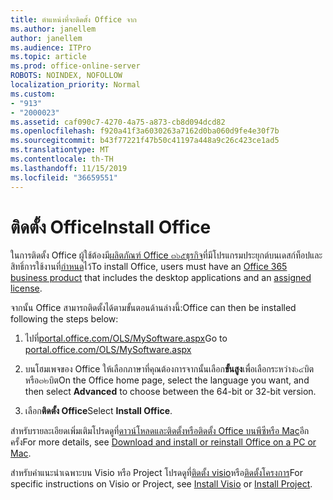 ```yaml
---
title: ตำแหน่งที่จะติดตั้ง Office จาก
ms.author: janellem
author: janellem
ms.audience: ITPro
ms.topic: article
ms.prod: office-online-server
ROBOTS: NOINDEX, NOFOLLOW
localization_priority: Normal
ms.custom:
- "913"
- "2000023"
ms.assetid: caf090c7-4270-4a75-a873-cb8d094dcd82
ms.openlocfilehash: f920a41f3a6030263a7162d0ba060d9fe4e30f7b
ms.sourcegitcommit: b43f77221f47b50c41197a448a9c26c423ce1ad5
ms.translationtype: MT
ms.contentlocale: th-TH
ms.lasthandoff: 11/15/2019
ms.locfileid: "36659551"
---
```

# <a name="install-office"></a><span data-ttu-id="a0c1a-102">ติดตั้ง Office</span><span class="sxs-lookup"><span data-stu-id="a0c1a-102">Install Office</span></span>

<span data-ttu-id="a0c1a-103">ในการติดตั้ง Office ผู้ใช้ต้องมี[ผลิตภัณฑ์ Office ๓๖๕ธุรกิจ](https://support.office.com/article/f8ab5e25-bf3f-4a47-b264-174b1ee925fd?wt.mc_id=Alchemy_ClientDIA)ที่มีโปรแกรมประยุกต์บนเดสก์ท็อปและสิทธิ์การใช้งานที่[กำหนด](https://docs.microsoft.com/office365/admin/subscriptions-and-billing/assign-licenses-to-users)ไว้</span><span class="sxs-lookup"><span data-stu-id="a0c1a-103">To install Office, users must have an [Office 365 business product](https://support.office.com/article/f8ab5e25-bf3f-4a47-b264-174b1ee925fd?wt.mc_id=Alchemy_ClientDIA) that includes the desktop applications and an [assigned license](https://docs.microsoft.com/office365/admin/subscriptions-and-billing/assign-licenses-to-users).</span></span>
  
<span data-ttu-id="a0c1a-104">จากนั้น Office สามารถติดตั้งได้ตามขั้นตอนด้านล่างนี้:</span><span class="sxs-lookup"><span data-stu-id="a0c1a-104">Office can then be installed following the steps below:</span></span>
  
1. <span data-ttu-id="a0c1a-105">ไปที่[portal.office.com/OLS/MySoftware.aspx](https://portal.office.com/OLS/MySoftware.aspx)</span><span class="sxs-lookup"><span data-stu-id="a0c1a-105">Go to [portal.office.com/OLS/MySoftware.aspx](https://portal.office.com/OLS/MySoftware.aspx)</span></span>

2. <span data-ttu-id="a0c1a-106">บนโฮมเพจของ Office ให้เลือกภาษาที่คุณต้องการจากนั้นเลือก**ขั้นสูง**เพื่อเลือกระหว่าง๖๔บิตหรือ๓๒บิต</span><span class="sxs-lookup"><span data-stu-id="a0c1a-106">On the Office home page, select the language you want, and then select **Advanced** to choose between the 64-bit or 32-bit version.</span></span>

3. <span data-ttu-id="a0c1a-107">เลือก**ติดตั้ง Office**</span><span class="sxs-lookup"><span data-stu-id="a0c1a-107">Select **Install Office**.</span></span>

<span data-ttu-id="a0c1a-108">สำหรับรายละเอียดเพิ่มเติมโปรดดูที่[ดาวน์โหลดและติดตั้งหรือติดตั้ง Office บนพีซีหรือ Mac](https://support.office.com/article/4414eaaf-0478-48be-9c42-23adc4716658?wt.mc_id=Alchemy_ClientDIA)อีกครั้ง</span><span class="sxs-lookup"><span data-stu-id="a0c1a-108">For more details, see [Download and install or reinstall Office on a PC or Mac](https://support.office.com/article/4414eaaf-0478-48be-9c42-23adc4716658?wt.mc_id=Alchemy_ClientDIA).</span></span>
  
<span data-ttu-id="a0c1a-109">สำหรับคำแนะนำเฉพาะบน Visio หรือ Project โปรดดูที่[ติดตั้ง visio](https://support.office.com/article/f98f21e3-aa02-4827-9167-ddab5b025710)หรือ[ติดตั้งโครงการ](https://support.office.com/article/7059249b-d9fe-4d61-ab96-5c5bf435f281)</span><span class="sxs-lookup"><span data-stu-id="a0c1a-109">For specific instructions on Visio or Project, see [Install Visio](https://support.office.com/article/f98f21e3-aa02-4827-9167-ddab5b025710) or [Install Project](https://support.office.com/article/7059249b-d9fe-4d61-ab96-5c5bf435f281).</span></span>
